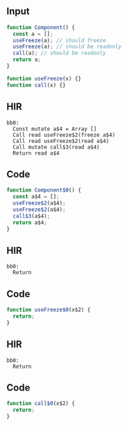 
## Input

```javascript
function Component() {
  const a = [];
  useFreeze(a); // should freeze
  useFreeze(a); // should be readonly
  call(a); // should be readonly
  return a;
}

function useFreeze(x) {}
function call(x) {}

```

## HIR

```
bb0:
  Const mutate a$4 = Array []
  Call read useFreeze$2(freeze a$4)
  Call read useFreeze$2(read a$4)
  Call mutate call$3(read a$4)
  Return read a$4
```

## Code

```javascript
function Component$0() {
  const a$4 = [];
  useFreeze$2(a$4);
  useFreeze$2(a$4);
  call$3(a$4);
  return a$4;
}

```
## HIR

```
bb0:
  Return
```

## Code

```javascript
function useFreeze$0(x$2) {
  return;
}

```
## HIR

```
bb0:
  Return
```

## Code

```javascript
function call$0(x$2) {
  return;
}

```
      